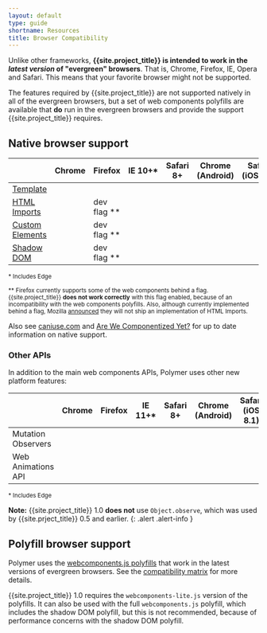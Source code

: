 ```yaml
---
layout: default
type: guide
shortname: Resources
title: Browser Compatibility
---
```


Unlike other frameworks, **{{site.project_title}} is intended to work in the _latest
version_ of "evergreen" browsers**. That is, Chrome, Firefox, IE, Opera and Safari. 
This means that your favorite browser might not be supported. 

The features required by {{site.project_title}} are not supported natively in 
all of the evergreen browsers, but a set of web components polyfills are available
that **do** run in the evergreen browsers and provide the support {{site.project_title}}
requires.

## Native browser support

<table>
<thead>
  <tr><th></th><th>Chrome</th><th>Firefox</th><th>IE&nbsp;10+*</th><th>Safari 8+</th><th>Chrome (Android)</th><th>Safari (iOS&nbsp;8.1)</th></tr>
</thead>
<tr>
  <td class="feature-title"><a href="http://www.html5rocks.com/en/tutorials/webcomponents/template/">Template</a></td>
  <td><paper-checkbox checked></paper-checkbox></td>
  <td><paper-checkbox checked></paper-checkbox></td>
  <td><paper-checkbox disabled></paper-checkbox></td>
  <td><paper-checkbox checked></paper-checkbox></td>
  <td><paper-checkbox checked></paper-checkbox></td>
  <td><paper-checkbox checked></paper-checkbox></td>
</tr>
<tr>
  <td class="feature-title"><a href="//www.polymer-project.org/platform/html-imports.html">HTML Imports</a></td>
  <td><paper-checkbox checked></paper-checkbox></td>
  <td>dev flag **</td>
  <td><paper-checkbox disabled></paper-checkbox></td>
  <td><paper-checkbox disabled></paper-checkbox></td>
  <td><paper-checkbox checked></paper-checkbox></td>
  <td><paper-checkbox disabled></paper-checkbox></td>
</tr>
<tr>
  <td class="feature-title"><a href="//www.polymer-project.org/platform/custom-elements.html">Custom Elements</a></td>
  <td><paper-checkbox checked></paper-checkbox></td>
  <td>dev flag **</td>
  <td><paper-checkbox disabled></paper-checkbox></td>
  <td><paper-checkbox disabled></paper-checkbox></td>
  <td><paper-checkbox checked></paper-checkbox></td>
  <td><paper-checkbox disabled></paper-checkbox></td>
</tr>
<tr>
  <td class="feature-title"><a href="//www.polymer-project.org/platform/shadow-dom.html">Shadow DOM</a></td>
  <td><paper-checkbox checked></paper-checkbox></td>
  <td>dev flag **</td>
  <td><paper-checkbox disabled></paper-checkbox></td>
  <td><paper-checkbox disabled></paper-checkbox></td>
  <td><paper-checkbox checked></paper-checkbox></td>
  <td><paper-checkbox disabled></paper-checkbox></td>
</tr>
</table>

<p>
<small>* Includes Edge</small>
</p>

<p>
<small>** Firefox currently supports some of the web components behind a flag. {{site.project_title}} 
<strong>does not work correctly</strong> with this flag enabled, because of an incompatibility with the web components
polyfills. Also, although currently implemented behind a flag, Mozilla 
<a href="https://hacks.mozilla.org/2014/12/mozilla-and-web-components/">announced</a> they will not ship 
an implementation of HTML Imports.</small>
</p>

<p>Also see <a href="http://caniuse.com/">caniuse.com</a> and <a href="http://jonrimmer.github.io/are-we-componentized-yet/">Are We Componentized Yet?</a> for up to date information on native support.</p>

### Other APIs

In addition to the main web components APIs, Polymer uses other new platform features:

<table>
<thead>
  <tr><th></th><th>Chrome</th><th>Firefox</th><th>IE 11+*</th><th>Safari 8+</th><th>Chrome (Android)</th><th>Safari (iOS 8.1)</th></tr>
</thead>
<tr>
  <td class="feature-title">Mutation Observers</td>
  <td><paper-checkbox checked></paper-checkbox></td>
   <td><paper-checkbox checked></paper-checkbox></td>
  <td><paper-checkbox checked></paper-checkbox></td>
  <td><paper-checkbox checked></paper-checkbox></td>
  <td><paper-checkbox checked></paper-checkbox></td>
  <td><paper-checkbox checked></paper-checkbox></td>
</tr>
<tr>
  <td class="feature-title">Web Animations API</td>
  <td><paper-checkbox checked></paper-checkbox></td>
  <td><paper-checkbox disabled></paper-checkbox></td>
  <td><paper-checkbox disabled></paper-checkbox></td>
  <td><paper-checkbox disabled></paper-checkbox></td>
  <td><paper-checkbox checked></paper-checkbox></td>
  <td><paper-checkbox disabled></paper-checkbox></td>
</tr>
</table>

<p>
<small>* Includes Edge</small>
</p>

**Note:** {{site.project_title}} 1.0 **does not** use `Object.observe`, which was used
by {{site.prject_title}} 0.5 and earlier.
{: .alert .alert-info }

## Polyfill browser support

<p>Polymer uses the <a href="https://github.com/WebComponents/webcomponentsjs">webcomponents.js polyfills</a> that work in the latest versions of evergreen browsers. See the <a href="https://github.com/WebComponents/webcomponentsjs#browser-support">compatibility matrix</a> for more details.</p>

<p>
{{site.project_title}} 1.0 requires the <code>webcomponents-lite.js</code> version of the polyfills.
It can also be used with the full <code>webcomponents.js</code> polyfill, which includes the shadow DOM polyfill,
but this is not recommended, because of performance concerns with the shadow DOM polyfill.
</p>

<!-- <iframe src="https://docs.google.com/spreadsheet/pub?key=0Anye-JMjUkZZdDdoblh6dTlwcWRLQkhKbTVzdHJtcXc&single=true&gid=2&output=html&range=A1:Q43" seamless style="border:none;width:100%;height:830px;"></iframe> -->
